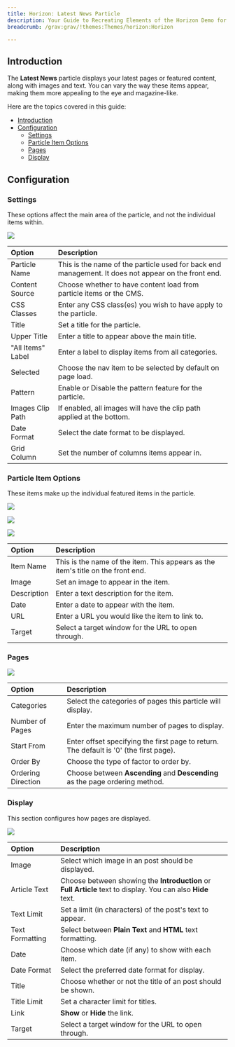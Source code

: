 ```yaml
---
title: Horizon: Latest News Particle
description: Your Guide to Recreating Elements of the Horizon Demo for Grav
breadcrumb: /grav:grav/!themes:Themes/horizon:Horizon

---
```


## Introduction

The **Latest News** particle displays your latest pages or featured content, along with images and text. You can vary the way these items appear, making them more appealing to the eye and magazine-like.

Here are the topics covered in this guide:

- [Introduction](#introduction)
- [Configuration](#configuration)
  - [Settings](#settings)
  - [Particle Item Options](#particle-item-options)
  - [Pages](#pages)
  - [Display](#display)

## Configuration

### Settings

These options affect the main area of the particle, and not the individual items within.

![](assets/particle_latestnews2.png)

| Option            | Description                                                                                         |
| :-------------    | :-------------------------------------------------------------------------------------------------- |
| Particle Name     | This is the name of the particle used for back end management. It does not appear on the front end. |
| Content Source    | Choose whether to have content load from particle items or the CMS.                                 |
| CSS Classes       | Enter any CSS class(es) you wish to have apply to the particle.                                     |
| Title             | Set a title for the particle.                                                                       |
| Upper Title       | Enter a title to appear above the main title.                                                       |
| "All Items" Label | Enter a label to display items from all categories.                                                 |
| Selected          | Choose the nav item to be selected by default on page load.                                         |
| Pattern           | Enable or Disable the pattern feature for the particle.                                             |
| Images Clip Path  | If enabled, all images will have the clip path applied at the bottom.                               |
| Date Format       | Select the date format to be displayed.                                                             |
| Grid Column       | Set the number of columns items appear in.                                                          |

### Particle Item Options

These items make up the individual featured items in the particle.

![](assets/particle_latestnews3.png)

![](assets/particle_latestnews4.png)

![](assets/particle_latestnews5.png)

| Option      | Description                                                                      |
| :---------- | :------------------------------------------------------------------------------- |
| Item Name   | This is the name of the item. This appears as the item's title on the front end. |
| Image       | Set an image to appear in the item.                                              |
| Description | Enter a text description for the item.                                           |
| Date        | Enter a date to appear with the item.                                            |
| URL         | Enter a URL you would like the item to link to.                                  |
| Target      | Select a target window for the URL to open through.                              |

### Pages

![](assets/particle_latestnews6.png)

| Option             | Description                                                                            |
| :-----             | :-----                                                                                 |
| Categories         | Select the categories of pages this particle will display.                             |
| Number of Pages    | Enter the maximum number of pages to display.                                          |
| Start From         | Enter offset specifying the first page to return. The default is '0' (the first page). |
| Order By           | Choose the type of factor to order by.                                                 |
| Ordering Direction | Choose between **Ascending** and **Descending** as the page ordering method.           |

### Display

This section configures how pages are displayed.

![](assets/particle_latestnews7.png)

| Option          | Description                                                                                                  |
| :-----          | :-----                                                                                                       |
| Image           | Select which image in an post should be displayed.                                                           |
| Article Text    | Choose between showing the **Introduction** or **Full Article** text to display. You can also **Hide** text. |
| Text Limit      | Set a limit (in characters) of the post's text to appear.                                                    |
| Text Formatting | Select between **Plain Text** and **HTML** text formatting.                                                  |
| Date            | Choose which date (if any) to show with each item.                                                           |
| Date Format     | Select the preferred date format for display.                                                                |
| Title           | Choose whether or not the title of an post should be shown.                                                  |
| Title Limit     | Set a character limit for titles.                                                                            |
| Link            | **Show** or **Hide** the link.                                                                               |
| Target          | Select a target window for the URL to open through.                                                          |
